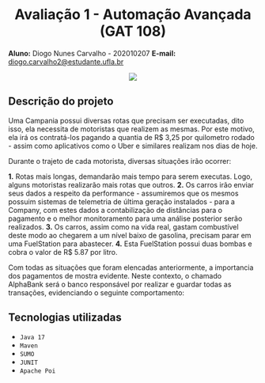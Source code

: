 <h1 align="center"> Avaliação 1 - Automação Avançada (GAT 108) </h1>


**Aluno:** Diogo Nunes Carvalho - 202010207
**E-mail:** diogo.carvalho2@estudante.ufla.br

<p align="center">
  <img src="http://some_place.com/image.png](https://github.com/diogonunescarv/Aut-Avancada/assets/74015980/d2d0c840-5dd8-42fd-9d27-88fc3d07aa66)" />
</p>

## Descrição do projeto

Uma Campania possui diversas rotas que precisam ser executadas, dito isso, ela necessita de motoristas que realizem as mesmas. Por este motivo, ela irá os contratá-los pagando a quantia de R$ 3,25 por quilometro rodado - assim como aplicativos como o Uber e similares realizam nos dias de hoje. 

Durante o trajeto de cada motorista, diversas situações irão ocorrer:

  **1.** Rotas mais longas, demandarão mais tempo para serem executas. Logo, alguns motoristas realizarão mais rotas que outros.
  **2.** Os carros irão enviar seus dados a respeito da performance - assumiremos que os mesmos possuim sistemas de telemetria de última geração instalados - para a Company, com estes dados a contabilização de distâncias para o  pagamento e o melhor monitoramento para uma análise posterior serão realizados.
  **3.** Os carros, assim como na vida real, gastam combustível deste modo ao chegarem a um nível baixo de gasolina, precisam parar em uma FuelStation para abastecer.
  **4.** Esta FuelStation possui duas bombas e cobra o valor de R$ 5.87 por litro.

Com todas as situações que foram elencadas anteriormente, a importancia dos pagamentos de mostra evidente. Neste contexto, o chamado AlphaBank será o banco responsável por realizar e guardar todas as transações, evidenciando o seguinte comportamento:

## Tecnologias utilizadas

- ``Java 17``
- ``Maven``
- ``SUMO``
- ``JUNIT``
- ``Apache Poi``
